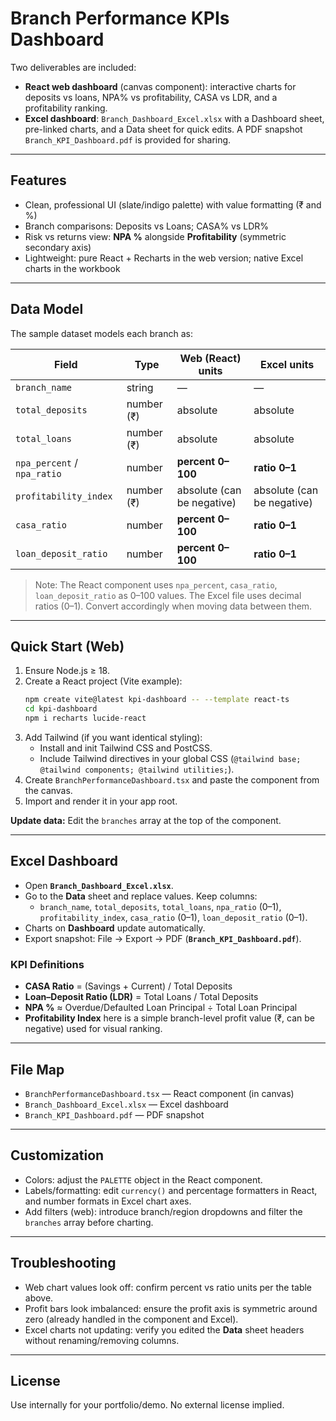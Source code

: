 # Branch Performance KPIs Dashboard

Two deliverables are included:

- **React web dashboard** (canvas component): interactive charts for deposits vs loans, NPA% vs profitability, CASA vs LDR, and a profitability ranking.
- **Excel dashboard**: `Branch_Dashboard_Excel.xlsx` with a Dashboard sheet, pre-linked charts, and a Data sheet for quick edits. A PDF snapshot `Branch_KPI_Dashboard.pdf` is provided for sharing.

---

## Features
- Clean, professional UI (slate/indigo palette) with value formatting (₹ and %)
- Branch comparisons: Deposits vs Loans; CASA% vs LDR%
- Risk vs returns view: **NPA %** alongside **Profitability** (symmetric secondary axis)
- Lightweight: pure React + Recharts in the web version; native Excel charts in the workbook

---

## Data Model
The sample dataset models each branch as:

| Field | Type | Web (React) units | Excel units |
|---|---|---|---|
| `branch_name` | string | — | — |
| `total_deposits` | number (₹) | absolute | absolute |
| `total_loans` | number (₹) | absolute | absolute |
| `npa_percent` / `npa_ratio` | number | **percent 0–100** | **ratio 0–1** |
| `profitability_index` | number (₹) | absolute (can be negative) | absolute (can be negative) |
| `casa_ratio` | number | **percent 0–100** | **ratio 0–1** |
| `loan_deposit_ratio` | number | **percent 0–100** | **ratio 0–1** |

> Note: The React component uses `npa_percent`, `casa_ratio`, `loan_deposit_ratio` as 0–100 values. The Excel file uses decimal ratios (0–1). Convert accordingly when moving data between them.

---

## Quick Start (Web)
1. Ensure Node.js ≥ 18.
2. Create a React project (Vite example):
   ```bash
   npm create vite@latest kpi-dashboard -- --template react-ts
   cd kpi-dashboard
   npm i recharts lucide-react
   ```
3. Add Tailwind (if you want identical styling):
   - Install and init Tailwind CSS and PostCSS.
   - Include Tailwind directives in your global CSS (`@tailwind base; @tailwind components; @tailwind utilities;`).
4. Create `BranchPerformanceDashboard.tsx` and paste the component from the canvas.
5. Import and render it in your app root.

**Update data:** Edit the `branches` array at the top of the component.

---

## Excel Dashboard
- Open **`Branch_Dashboard_Excel.xlsx`**.
- Go to the **Data** sheet and replace values. Keep columns:
  - `branch_name`, `total_deposits`, `total_loans`, `npa_ratio` (0–1), `profitability_index`, `casa_ratio` (0–1), `loan_deposit_ratio` (0–1).
- Charts on **Dashboard** update automatically.
- Export snapshot: File → Export → PDF (**`Branch_KPI_Dashboard.pdf`**).

### KPI Definitions
- **CASA Ratio** = (Savings + Current) / Total Deposits
- **Loan–Deposit Ratio (LDR)** = Total Loans / Total Deposits
- **NPA %** ≈ Overdue/Defaulted Loan Principal ÷ Total Loan Principal
- **Profitability Index** here is a simple branch-level profit value (₹, can be negative) used for visual ranking.

---

## File Map
- `BranchPerformanceDashboard.tsx` — React component (in canvas)
- `Branch_Dashboard_Excel.xlsx` — Excel dashboard
- `Branch_KPI_Dashboard.pdf` — PDF snapshot

---

## Customization
- Colors: adjust the `PALETTE` object in the React component.
- Labels/formatting: edit `currency()` and percentage formatters in React, and number formats in Excel chart axes.
- Add filters (web): introduce branch/region dropdowns and filter the `branches` array before charting.

---

## Troubleshooting
- Web chart values look off: confirm percent vs ratio units per the table above.
- Profit bars look imbalanced: ensure the profit axis is symmetric around zero (already handled in the component and Excel).
- Excel charts not updating: verify you edited the **Data** sheet headers without renaming/removing columns.

---

## License
Use internally for your portfolio/demo. No external license implied.
